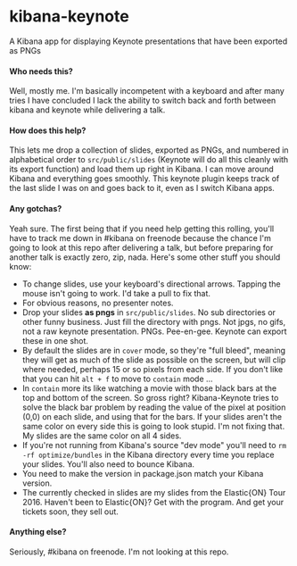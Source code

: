 # kibana-keynote
A Kibana app for displaying Keynote presentations that have been exported as PNGs

#### Who needs this?
Well, mostly me. I'm basically incompetent with a keyboard and after many tries I have concluded I lack the ability to switch back and forth between kibana and keynote while delivering a talk.

#### How does this help?
This lets me drop a collection of slides, exported as PNGs, and numbered in alphabetical order to `src/public/slides` (Keynote will do all this cleanly with its export function) and load them up right in Kibana. I can move around Kibana and everything goes smoothly. This keynote plugin keeps track of the last slide I was on and goes back to it, even as I switch Kibana apps.

#### Any gotchas?
Yeah sure. The first being that if you need help getting this rolling, you'll have to track me down in #kibana on freenode because the chance I'm going to look at this repo after delivering a talk, but before preparing for another talk is exactly zero, zip, nada. Here's some other stuff you should know:

- To change slides, use your keyboard's directional arrows. Tapping the mouse isn't going to work. I'd take a pull to fix that.
- For obvious reasons, no presenter notes.
- Drop your slides **as pngs** in `src/public/slides`. No sub directories or other funny business. Just fill the directory with pngs. Not jpgs, no gifs, not a raw keynote presentation. PNGs. Pee-en-gee. Keynote can export these in one shot.
- By default the slides are in `cover` mode, so they're "full bleed", meaning they will get as much of the slide as possible on the screen, but will clip where needed, perhaps 15 or so pixels from each side. If you don't like that you can hit `alt + f` to move to `contain` mode ...
- In `contain` more its like watching a movie with those black bars at the top and bottom of the screen. So gross right? Kibana-Keynote tries to solve the black bar problem by reading the value of the pixel at position (0,0) on each slide, and using that for the bars. If your slides aren't the same color on every side this is going to look stupid. I'm not fixing that. My slides are the same color on all 4 sides.
- If you're not running from Kibana's source "dev mode" you'll need to `rm -rf optimize/bundles` in the Kibana directory every time you replace your slides. You'll also need to bounce Kibana.
- You need to make the version in package.json match your Kibana version.
- The currently checked in slides are my slides from the Elastic{ON} Tour 2016. Haven't been to Elastic{ON}? Get with the program. And get your
tickets soon, they sell out.

#### Anything else?
Seriously, #kibana on freenode. I'm not looking at this repo.
